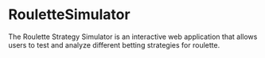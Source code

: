# RouletteSimulator
The Roulette Strategy Simulator is an interactive web application that allows users to test and analyze different betting strategies for roulette.
